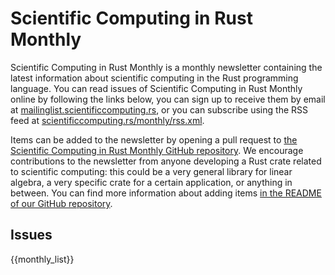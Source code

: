 # Scientific Computing in Rust Monthly

Scientific Computing in Rust Monthly is a monthly newsletter containing the latest information
about scientific computing in the Rust programming language.
You can read issues of Scientific Computing in Rust Monthly online by following the links below,
you can sign up to receive them by email at [mailinglist.scientificcomputing.rs](https://mailinglist.scientificcomputing.rs),
or you can subscribe using the RSS feed at [scientificcomputing.rs/monthly/rss.xml](https://scientificcomputing.rs/monthly/rss.xml).

Items can be added to the newsletter by opening a pull request to [the Scientific Computing in Rust Monthly GitHub repository](https://github.com/rust-scicomp/scientific-computing-in-rust-monthly).
We encourage contributions to the newsletter from anyone developing a Rust crate related to scientific computing: this could be a
very general library for linear algebra, a very specific crate for a certain application, or anything in between.
You can find more information about adding items
[in the README of our GitHub repository](https://github.com/rust-scicomp/scientific-computing-in-rust-monthly#contributing-an-item).

## Issues

{{monthly_list}}
